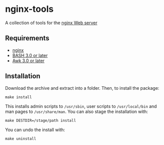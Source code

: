 # nginx-tools

A collection of tools for the [nginx Web server](http://www.nginx.org/)


Requirements
---

* [nginx](http://www.nginx.org/)
* [BASH 3.0 or later](http://www.gnu.org/software/bash/)
* [Awk 3.0 or later](http://www.gnu.org/software/gawk/)


Installation
---
Download the archive and extract into a folder. Then, to install the package:

	make install

This installs admin scripts to `/usr/sbin`, user scripts to `/usr/local/bin` and
man pages to `/usr/share/man`. You can also stage the installation with:

	make DESTDIR=/stage/path install

You can undo the install with:

	make uninstall
